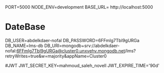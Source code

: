 PORT=5000
NODE_ENV=development
BASE_URL= http://localhost:5000
# DateBase
DB_USER=abdelkdaer-nofal
DB_PASSWORD=6FFmIg7TbI9gURGa
DB_NAME=lms-db
DB_URI=mongodb+srv://abdelkdaer-nofal:6FFmIg7TbI9gURGa@cluster0.unxvehv.mongodb.net/lms?retryWrites=true&w=majority&appName=Cluster0

#JWT
JWT_SECRET_KEY=mahmoud_saleh_novell
JWT_EXPIRE_TIME='90d'